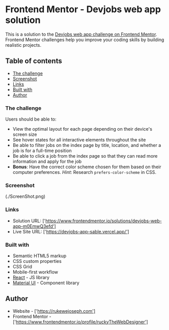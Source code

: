 # Frontend Mentor - Devjobs web app solution

This is a solution to the [Devjobs web app challenge on Frontend Mentor](https://www.frontendmentor.io/challenges/devjobs-web-app-HuvC_LP4l). Frontend Mentor challenges help you improve your coding skills by building realistic projects.

## Table of contents

- [The challenge](#the-challenge)
- [Screenshot](#screenshot)
- [Links](#links)
- [Built with](#built-with)
- [Author](#author)

### The challenge

Users should be able to:

- View the optimal layout for each page depending on their device's screen size
- See hover states for all interactive elements throughout the site
- Be able to filter jobs on the index page by title, location, and whether a job is for a full-time position
- Be able to click a job from the index page so that they can read more information and apply for the job
- **Bonus**: Have the correct color scheme chosen for them based on their computer preferences. _Hint_: Research `prefers-color-scheme` in CSS.

### Screenshot

(./ScreenShot.png)

### Links

- Solution URL: ['https://www.frontendmentor.io/solutions/devjobs-web-app-m0EmwQ3efd']
- Live Site URL: ['https://devjobs-app-sable.vercel.app/']

### Built with

- Semantic HTML5 markup
- CSS custom properties
- CSS Grid
- Mobile-first workflow
- [React](https://reactjs.org/) - JS library
- [Material UI](https://mui.com/) - Component library

## Author

- Website - ['https://rukewejoseph.com']
- Frontend Mentor - ['https://www.frontendmentor.io/profile/ruckyTheWebDesigner']
